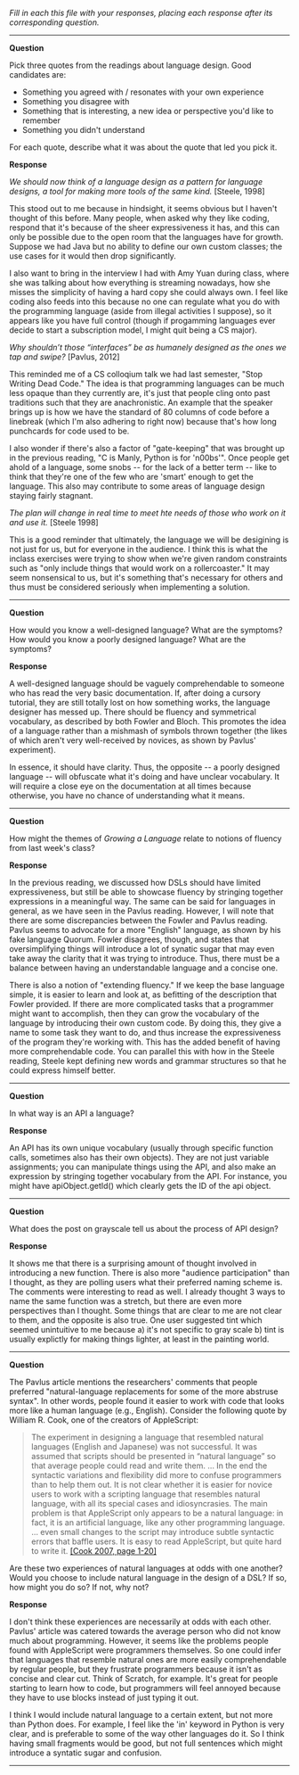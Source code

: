 _Fill in each this file with your responses, placing each response after its
corresponding question._

---

**Question**

Pick three quotes from the readings about language design. Good candidates
are:

- Something you agreed with / resonates with your own experience
- Something you disagree with
- Something that is interesting, a new idea or perspective you'd like to remember
- Something you didn't understand

For each quote, describe what it was about the quote that led you pick it.

**Response**

*We should now think of a language design as a pattern for language designs, a
tool for making more tools of the same kind.* [Steele, 1998]

This stood out to me because in hindsight, it seems obvious but I haven't
thought of this before. Many people, when asked why they like coding, respond
that it's because of the sheer expressiveness it has, and this can only be
possible due to the open room that the languages have for growth. Suppose we had
Java but no ability to define our own custom classes; the use cases for it would
then drop significantly. 

I also want to bring in the interview I had with Amy Yuan during class, where
she was talking about how everything is streaming nowadays, how she misses the
simplicity of having a hard copy she could always own. I feel like coding also
feeds into this because no one can regulate what you do with the programming
language (aside from illegal activities I suppose), so it appears like you have
full control (though if progamming languages ever decide to start a subscription
model, I might quit being a CS major).

*Why shouldn’t those “interfaces” be as humanely designed as the ones we tap and
swipe?* [Pavlus, 2012]

This reminded me of a CS colloqium talk we had last semester, "Stop Writing Dead
Code." The idea is that programming languages can be much less opaque than they
currently are, it's just that people cling onto past traditions such that they
are anachronistic. An example that the speaker brings up is how we have the
standard of 80 columns of code before a linebreak (which I'm also adhering to
right now) because that's how long punchcards for code used to be.

I also wonder if there's also a factor of "gate-keeping" that was brought up in the
previous reading, "C is Manly, Python is for 'n00bs'". Once people get ahold of
a language, some snobs -- for the lack of a better term -- like to think that
they're one of the few who are 'smart' enough to get the language. This also may
contribute to some areas of language design staying fairly stagnant.

*The plan will change in real time to meet hte needs of those who work on it and
use it.* [Steele 1998]

This is a good reminder that ultimately, the language we will be desigining is
not just for us, but for everyone in the audience. I think this is what the
inclass exercises were trying to show when we're given random constraints such
as "only include things that would work on a rollercoaster." It may seem
nonsensical to us, but it's something that's necessary for others and thus must
be considered seriously when implementing a solution. 


---

**Question**

How would you know a well-designed language? What are the symptoms? How would
you know a poorly designed language? What are the symptoms?

**Response**

A well-designed language should be vaguely comprehendable to someone who has
read the very basic documentation. If, after doing a cursory tutorial, they are
still totally lost on how something works, the language designer has messed
up. There should be fluency and symmetrical vocabulary, as described by both
Fowler and Bloch. This promotes the idea of a language rather than a mishmash of
symbols thrown together (the likes of which aren't very well-received by
novices, as shown by Pavlus' experiment). 

In essence, it should have clarity. Thus, the opposite -- a poorly designed
language -- will obfuscate what it's doing and have unclear vocabulary. It will
require a close eye on the documentation at all times because otherwise, you
have no chance of understanding what it means.

---

**Question**

How might the themes of _Growing a Language_ relate to notions of fluency from last week's
class?

**Response**

In the previous reading, we discussed how DSLs should have limited
expressiveness, but still be able to showcase fluency by stringing together
expressions in a meaningful way. The same can be said for languages in general,
as we have seen in the Pavlus reading. However, I will note that there are some
discrepancies between the Fowler and Pavlus reading. Pavlus seems to advocate
for a more "English" language, as shown by his fake language Quorum. Fowler
disagrees, though, and states that oversimplifying things will introduce a lot
of synatic sugar that may even take away the clarity that it was trying to
introduce. Thus, there must be a balance between having an understandable
language and a concise one.

There is also a notion of "extending fluency." If we keep the base language
simple, it is easier to learn and look at, as befitting of the description that
Fowler provided. If there are more complicated tasks that a programmer might
want to accomplish, then they can grow the vocabulary of the language by
introducing their own custom code. By doing this, they give a name to some task
they want to do, and thus increase the expressiveness of the program they're
working with. This has the added benefit of having more comprehendable code.
You can parallel this with how in the Steele reading, Steele kept defining new
words and grammar structures so that he could express himself better.

---



**Question**

In what way is an API a language?

**Response**

An API has its own unique vocabulary (usually through specific function calls,
sometimes also has their own objects). They are not just variable assignments;
you can manipulate things using the API, and also make an expression by
stringing together vocabulary from the API. For instance, you might have
apiObject.getId() which clearly gets the ID of the api object. 

---

**Question**

What does the post on grayscale tell us about the process of API design?

**Response**

It shows me that there is a surprising amount of thought involved in introducing
a new function. There is also more "audience participation" than I thought, as
they are polling users what their preferred naming scheme is. The comments were
interesting to read as well. I already thought 3 ways to name the same function
was a stretch, but there are even more perspectives than I thought. Some things
that are clear to me are not clear to them, and the opposite is also true. One
user suggested tint which seemed unintuitive to me because a) it's not specific
to gray scale b) tint is usually explictly for making things lighter, at least
in the painting world.

---

**Question**

The Pavlus article mentions the researchers' comments that people preferred
"natural-language replacements for some of the more abstruse syntax". In other
words, people found it easier to work with code that looks more like a human language (e.g.,
English). Consider the following quote by William R. Cook, one of the creators
of AppleScript:

> The experiment in designing a language that resembled natural languages (English
> and Japanese) was not successful. It was assumed that scripts should be
> presented in “natural language” so that average people could read and write
> them. … In the end the syntactic variations and flexibility did more to confuse
> programmers than to help them out. It is not clear whether it is easier for
> novice users to work with a scripting language that resembles natural language,
> with all its special cases and idiosyncrasies. The main problem is that
> AppleScript only appears to be a natural language: in fact, it is an artificial
> language, like any other programming language. … even small changes to the
> script may introduce subtle syntactic errors that baffle users. It is easy to
> read AppleScript, but quite hard to write it.
> [[Cook 2007, page 1-20]](https://dl.acm.org/citation.cfm?doid=1238844.1238845)

Are these two experiences of natural languages at odds with one another? Would
you choose to include natural language in the design of a DSL? If so, how might
you do so? If not, why not?

**Response**

I don't think these experiences are necessarily at odds with each other. Pavlus'
article was catered towards the average person who did not know much about
programming. However, it seems like the problems people found with AppleScript
were programmers themselves. So one could infer that languages that resemble
natural ones are more easily comprehendable by regular people, but they
frustrate programmers because it isn't as concise and clear cut. Think of
Scratch, for example. It's great for people starting to learn how to code, but
programmers will feel annoyed because they have to use blocks instead of just
typing it out. 

I think I would include natural language to a certain extent, but not more than
Python does. For example, I feel like the 'in' keyword in Python is very clear,
and is preferable to some of the way other languages do it. So I think having
small fragments would be good, but not full sentences which might introduce a
 syntatic sugar and confusion.

---
